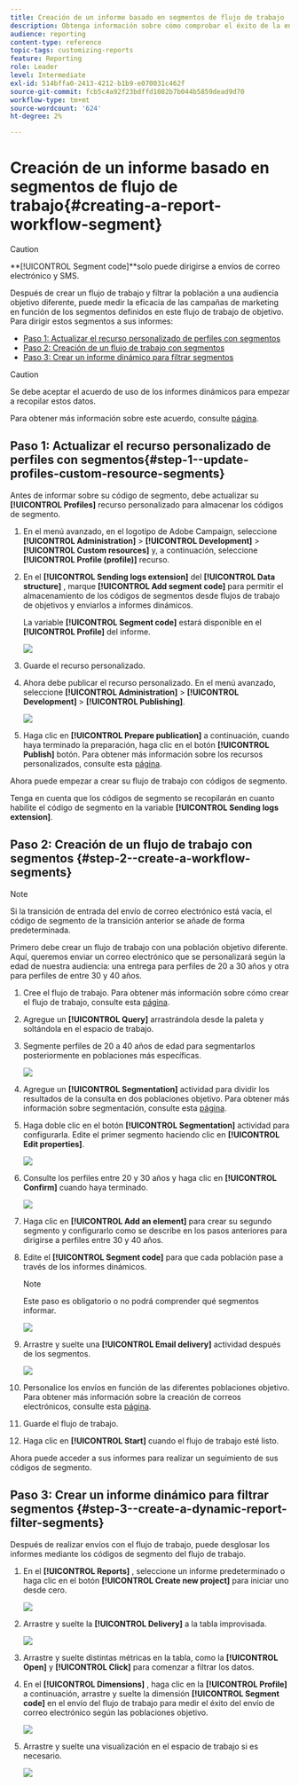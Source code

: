 ```yaml
---
title: Creación de un informe basado en segmentos de flujo de trabajo
description: Obtenga información sobre cómo comprobar el éxito de la entrega en función de los segmentos de los flujos de trabajo de los informes.
audience: reporting
content-type: reference
topic-tags: customizing-reports
feature: Reporting
role: Leader
level: Intermediate
exl-id: 514bffa0-2413-4212-b1b9-e070031c462f
source-git-commit: fcb5c4a92f23bdffd1082b7b044b5859dead9d70
workflow-type: tm+mt
source-wordcount: '624'
ht-degree: 2%

---
```


# Creación de un informe basado en segmentos de flujo de trabajo{#creating-a-report-workflow-segment}

>[!CAUTION]
> **[!UICONTROL Segment code]**solo puede dirigirse a envíos de correo electrónico y SMS.

Después de crear un flujo de trabajo y filtrar la población a una audiencia objetivo diferente, puede medir la eficacia de las campañas de marketing en función de los segmentos definidos en este flujo de trabajo de objetivo.
Para dirigir estos segmentos a sus informes:

* [Paso 1: Actualizar el recurso personalizado de perfiles con segmentos](#step-1--update-profiles-custom-resource-segments)
* [Paso 2: Creación de un flujo de trabajo con segmentos](#step-2--create-a-workflow-segments)
* [Paso 3: Crear un informe dinámico para filtrar segmentos](#step-3--create-a-dynamic-report-filter-segments)

>[!CAUTION]
>Se debe aceptar el acuerdo de uso de los informes dinámicos para empezar a recopilar estos datos.
>
>Para obtener más información sobre este acuerdo, consulte [página](../../reporting/using/about-dynamic-reports.md#dynamic-reporting-usage-agreement).

## Paso 1: Actualizar el recurso personalizado de perfiles con segmentos{#step-1--update-profiles-custom-resource-segments}

Antes de informar sobre su código de segmento, debe actualizar su **[!UICONTROL Profiles]** recurso personalizado para almacenar los códigos de segmento.

1. En el menú avanzado, en el logotipo de Adobe Campaign, seleccione **[!UICONTROL Administration]** > **[!UICONTROL Development]** > **[!UICONTROL Custom resources]** y, a continuación, seleccione **[!UICONTROL Profile (profile)]** recurso.
1. En el **[!UICONTROL Sending logs extension]** del **[!UICONTROL Data structure]** , marque **[!UICONTROL Add segment code]** para permitir el almacenamiento de los códigos de segmentos desde flujos de trabajo de objetivos y enviarlos a informes dinámicos.

   La variable **[!UICONTROL Segment code]** estará disponible en el **[!UICONTROL Profile]** del informe.

   ![](assets/report_segment_4.png)

1. Guarde el recurso personalizado.

1. Ahora debe publicar el recurso personalizado.
En el menú avanzado, seleccione **[!UICONTROL Administration]** > **[!UICONTROL Development]** > **[!UICONTROL Publishing]**.

   ![](assets/custom_profile_7.png)

1. Haga clic en **[!UICONTROL Prepare publication]** a continuación, cuando haya terminado la preparación, haga clic en el botón **[!UICONTROL Publish]** botón. Para obtener más información sobre los recursos personalizados, consulte esta [página](../../developing/using/updating-the-database-structure.md).

Ahora puede empezar a crear su flujo de trabajo con códigos de segmento.

Tenga en cuenta que los códigos de segmento se recopilarán en cuanto habilite el código de segmento en la variable **[!UICONTROL Sending logs extension]**.

## Paso 2: Creación de un flujo de trabajo con segmentos {#step-2--create-a-workflow-segments}

>[!NOTE]
>Si la transición de entrada del envío de correo electrónico está vacía, el código de segmento de la transición anterior se añade de forma predeterminada.

Primero debe crear un flujo de trabajo con una población objetivo diferente. Aquí, queremos enviar un correo electrónico que se personalizará según la edad de nuestra audiencia: una entrega para perfiles de 20 a 30 años y otra para perfiles de entre 30 y 40 años.

1. Cree el flujo de trabajo. Para obtener más información sobre cómo crear el flujo de trabajo, consulte esta [página](../../automating/using/building-a-workflow.md).

1. Agregue un **[!UICONTROL Query]** arrastrándola desde la paleta y soltándola en el espacio de trabajo.

1. Segmente perfiles de 20 a 40 años de edad para segmentarlos posteriormente en poblaciones más específicas.

   ![](assets/report_segment_1.png)

1. Agregue un **[!UICONTROL Segmentation]** actividad para dividir los resultados de la consulta en dos poblaciones objetivo. Para obtener más información sobre segmentación, consulte esta [página](../../automating/using/segmentation.md).

1. Haga doble clic en el botón **[!UICONTROL Segmentation]** actividad para configurarla. Edite el primer segmento haciendo clic en **[!UICONTROL Edit properties]**.

   ![](assets/report_segment_7.png)

1. Consulte los perfiles entre 20 y 30 años y haga clic en **[!UICONTROL Confirm]** cuando haya terminado.

   ![](assets/report_segment_8.png)

1. Haga clic en **[!UICONTROL Add an element]** para crear su segundo segmento y configurarlo como se describe en los pasos anteriores para dirigirse a perfiles entre 30 y 40 años.

1. Edite el **[!UICONTROL Segment code]** para que cada población pase a través de los informes dinámicos.

   >[!NOTE]
   >Este paso es obligatorio o no podrá comprender qué segmentos informar.

   ![](assets/report_segment_9.png)

1. Arrastre y suelte una **[!UICONTROL Email delivery]** actividad después de los segmentos.

   ![](assets/report_segment_3.png)

1. Personalice los envíos en función de las diferentes poblaciones objetivo. Para obtener más información sobre la creación de correos electrónicos, consulte esta [página](../../designing/using/designing-content-in-adobe-campaign.md).

1. Guarde el flujo de trabajo.

1. Haga clic en **[!UICONTROL Start]** cuando el flujo de trabajo esté listo.

Ahora puede acceder a sus informes para realizar un seguimiento de sus códigos de segmento.

## Paso 3: Crear un informe dinámico para filtrar segmentos {#step-3--create-a-dynamic-report-filter-segments}

Después de realizar envíos con el flujo de trabajo, puede desglosar los informes mediante los códigos de segmento del flujo de trabajo.

1. En el **[!UICONTROL Reports]** , seleccione un informe predeterminado o haga clic en el botón **[!UICONTROL Create new project]** para iniciar uno desde cero.

   ![](assets/custom_profile_18.png)
1. Arrastre y suelte la **[!UICONTROL Delivery]** a la tabla improvisada.

   ![](assets/report_segment_5.png)

1. Arrastre y suelte distintas métricas en la tabla, como la **[!UICONTROL Open]** y **[!UICONTROL Click]** para comenzar a filtrar los datos.
1. En el **[!UICONTROL Dimensions]** , haga clic en la **[!UICONTROL Profile]** a continuación, arrastre y suelte la dimensión **[!UICONTROL Segment code]** en el envío del flujo de trabajo para medir el éxito del envío de correo electrónico según las poblaciones objetivo.

   ![](assets/report_segment_6.png)

1. Arrastre y suelte una visualización en el espacio de trabajo si es necesario.

   ![](assets/report_segment_10.png)
